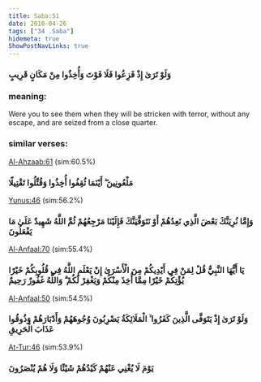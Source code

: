 ```yaml
---
title: Saba:51
date: 2010-04-26
tags: ["34 .Saba"]
hidemeta: true 
ShowPostNavLinks: true 
---
```

### وَلَوْ تَرَىٰ إِذْ فَزِعُوا فَلَا فَوْتَ وَأُخِذُوا مِنْ مَكَانٍ قَرِيبٍ
### meaning: 
Were you to see them when they will be stricken with terror, without any escape, and are seized from a close quarter.
### similar verses: 

[Al-Ahzaab:61](/33/61) (sim:60.5%)

### مَلْعُونِينَ ۖ أَيْنَمَا ثُقِفُوا أُخِذُوا وَقُتِّلُوا تَقْتِيلًا

[Yunus:46](/10/46) (sim:56.2%)

### وَإِمَّا نُرِيَنَّكَ بَعْضَ الَّذِي نَعِدُهُمْ أَوْ نَتَوَفَّيَنَّكَ فَإِلَيْنَا مَرْجِعُهُمْ ثُمَّ اللَّهُ شَهِيدٌ عَلَىٰ مَا يَفْعَلُونَ

[Al-Anfaal:70](/8/70) (sim:55.4%)

### يَا أَيُّهَا النَّبِيُّ قُلْ لِمَنْ فِي أَيْدِيكُمْ مِنَ الْأَسْرَىٰ إِنْ يَعْلَمِ اللَّهُ فِي قُلُوبِكُمْ خَيْرًا يُؤْتِكُمْ خَيْرًا مِمَّا أُخِذَ مِنْكُمْ وَيَغْفِرْ لَكُمْ ۗ وَاللَّهُ غَفُورٌ رَحِيمٌ

[Al-Anfaal:50](/8/50) (sim:54.5%)

### وَلَوْ تَرَىٰ إِذْ يَتَوَفَّى الَّذِينَ كَفَرُوا ۙ الْمَلَائِكَةُ يَضْرِبُونَ وُجُوهَهُمْ وَأَدْبَارَهُمْ وَذُوقُوا عَذَابَ الْحَرِيقِ

[At-Tur:46](/52/46) (sim:53.9%)

### يَوْمَ لَا يُغْنِي عَنْهُمْ كَيْدُهُمْ شَيْئًا وَلَا هُمْ يُنْصَرُونَ
